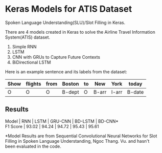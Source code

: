 # Keras Models for ATIS Dataset
Spoken Language Understanding(SLU)/Slot Filling in Keras. 

There are 4 models created in Keras to solve the Airline Travel Information System(ATIS) dataset.

1. Simple RNN  
2. LSTM
3. CNN with GRUs to Capture Future Contexts
4. BiDirectional LSTM

Here is an example sentence and its labels from the dataset:

  Show   | flights | from |   Boston | to |  New | York|    today
  ---   | --- | --- |   --- | --- |  --- | ---|    ---
 O | O | O |B-dept | O|B-arr|I-arr|B-date


## Results

Model    | RNN | LSTM  | GRU-CNN | BD-LSTM  | BD-CNN*  
F1 Score      |  93.02 |  94.24 |  94.72 |  95.43 |  95.61

*Model Results are from Sequential Convolutional Neural Networks for Slot Filling in Spoken Language Understanding, Ngoc Thang. Vu. and hasn't been evaluated in the code. 





